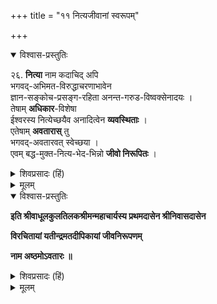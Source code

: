 +++
title = "११ नित्यजीवानां स्वरूपम्"

+++

<details open><summary>विश्वास-प्रस्तुतिः</summary>

२६. **नित्या** नाम कदाचिद् अपि  
भगवद्-अभिमत-विरुद्धाचरणाभावेन  
ज्ञान-सङ्कोच-प्रसङ्ग-रहिता अनन्त-गरुड-विष्वक्सेनादयः ।  
तेषाम् **अधिकार**-विशेषा  
ईश्वरस्य नित्येच्छयैव अनादित्वेन **व्यवस्थिताः** ।  
एतेषाम् **अवतारास्** तु  
भगवद्-अवतारवत् स्वेच्छया ।  
एवम् बद्ध-मुक्त-नित्य-भेद-भिन्नो **जीवो निरूपितः** ।
</details>

<details><summary>शिवप्रसादः (हिं)</summary>

अनुवाद - नित्यजीव वे हैं, जो कभी भी भगवान् के अभिमत के विरुद्ध आचरण करते ही नहीं ( वे सदा ऐसा ही आचरण करते हैं, जो श्रीभगवान् के मनोनुकूल होते 


[[२१६]]




हैं), अतएव नित्यजीवों के ज्ञान का संकोच और विकास कभी होता ही नहीं है । ऐसे जीव अनन्त, गरुड़ एवं विष्वक्सेन आदि हैं । ऐसे नित्यजीवों के अधिकार- विशेष श्रीभगवान् की नित्य इच्छा से ही व्यवस्थित हैं । नित्यजीवों के अवतार भी उसी प्रकार स्वेच्छा से होते हैं, जिस प्रकार श्रीभगवान् के अवतार स्वेच्छा से ही होते हैं । इस प्रकार जीवों के बद्ध, नित्य एवं मुक्त तीन भेद निरूपित किये गये । 
</details>


<details><summary>मूलम्</summary>

२६. नित्या नाम कदाचिदपि भगवदभिमतविरुद्धाचरणाभावेन ज्ञानसङ्कोच-प्रसङ्गरहिता अनन्तगरुडविष्वक्सेनादयः । तेषामधिकारविशेषा ईश्वरस्य नित्येच्छयैव अनादित्वेन व्यवस्थिताः । एतेषामवतारास्तु भगवदवतारवत् स्वेच्छया । एवम् बद्धमुक्तनित्यभेदभिन्नो जीवो निरूपितः ।

</details>



<details open><summary>विश्वास-प्रस्तुतिः</summary>

**इति श्रीवाधूलकुलतिलकश्रीमन्महाचार्यस्य प्रथमदासेन श्रीनिवासदासेन**

**विरचितायां यतीन्द्रमतदीपिकायां जीवनिरूपणम्**

**नाम अष्ठमोऽवतारः ॥**
</details>

<details><summary>शिवप्रसादः (हिं)</summary>

इस प्रकार श्रीवाधूलकुलतिलक श्रीमन् महाचार्य के प्रधान शिष्य श्रीनिवासाचार्य- प्रणीत यतीन्द्रमतदीपिका नामक शारीरक - परिभाषा का जीव - निरूपण 
नामक आठवां अवतार पूर्ण हुआ । 

</details>


<details><summary>मूलम्</summary>

**इति श्रीवाधूलकुलतिलकश्रीमन्महाचार्यस्य प्रथमदासेन श्रीनिवासदासेन**

**विरचितायां यतीन्द्रमतदीपिकायां जीवनिरूपणम्**

**नाम अष्ठमोऽवतारः ॥**

</details>


